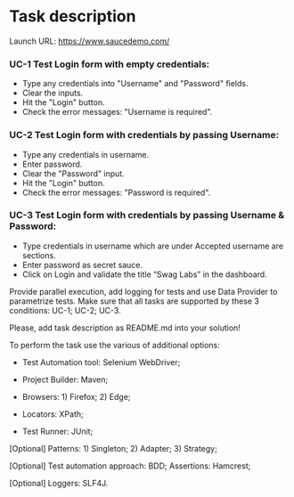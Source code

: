 # Task description
Launch URL: https://www.saucedemo.com/
### UC-1 Test Login form with empty credentials:
- Type any credentials into "Username" and "Password" fields.
- Clear the inputs.
- Hit the "Login" button.
- Check the error messages: "Username is required".
### UC-2 Test Login form with credentials by passing Username:
- Type any credentials in username.
- Enter password.
- Clear the "Password" input.
- Hit the "Login" button.
- Check the error messages: "Password is required".
### UC-3 Test Login form with credentials by passing Username & Password:
- Type credentials in username which are under Accepted username are sections.
- Enter password as secret sauce.
- Click on Login and validate the title “Swag Labs” in the dashboard.

Provide parallel execution, add logging for tests and use Data Provider to parametrize tests. Make sure that all tasks are supported by these 3 conditions: UC-1; UC-2; UC-3.

Please, add task description as README.md into your solution!

To perform the task use the various of additional options:

- Test Automation tool: Selenium WebDriver;

- Project Builder: Maven;

- Browsers: 1) Firefox; 2) Edge;

- Locators: XPath;

- Test Runner: JUnit;

[Optional] Patterns: 1) Singleton; 2) Adapter; 3) Strategy;

[Optional] Test automation approach: BDD;
Assertions: Hamcrest;

[Optional] Loggers: SLF4J.
